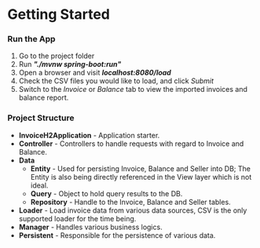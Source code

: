 # Getting Started

### Run the App

1. Go to the project folder
1. Run ***"./mvnw spring-boot:run"***
1. Open a browser and visit ***localhost:8080/load***
1. Check the CSV files you would like to load, and click *Submit*
2. Switch to the *Invoice* or *Balance* tab to view the imported invoices and balance report.

### Project Structure
* **InvoiceH2Application** - Application starter.
* **Controller** - Controllers to handle requests with regard to Invoice and Balance.
* **Data**
  * **Entity** - Used for persisting Invoice, Balance and Seller into DB; The Entity is also being directly referenced in the View layer which is not ideal.
  * **Query** - Object to hold query results to the DB.
  * **Repository** -  Handle to the Invoice, Balance and Seller tables.
* **Loader** - Load invoice data from various data sources, CSV is the only supported loader for the time being.
* **Manager** - Handles various business logics.
* **Persistent** - Responsible for the persistence of various data.
